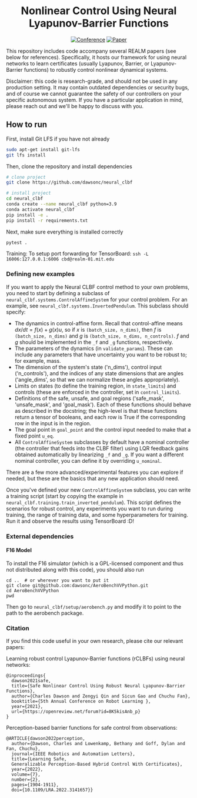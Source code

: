 <div align="center">

# Nonlinear Control Using Neural Lyapunov-Barrier Functions

[![Conference](https://img.shields.io/badge/CoRL%20'21-Accepted-success)](https://openreview.net/forum?id=8K5kisAnb_p)
[![Paper](https://img.shields.io/badge/RAL%20'21-Accepted-success)](https://ieeexplore.ieee.org/abstract/document/9676477)
</div>

This repository includes code accompany several REALM papers (see below for references). Specifically, it hosts our framework for using neural networks to learn certificates (usually Lyapunov, Barrier, or Lyapunov-Barrier functions) to robustly control nonlinear dynamical systems.

Disclaimer: this code is research-grade, and should not be used in any production setting. It may contain outdated dependencies or security bugs, and of course we cannot guarantee the safety of our controllers on your specific autonomous system. If you have a particular application in mind, please reach out and we'll be happy to discuss with you.

## How to run

First, install Git LFS if you have not already
```bash
sudo apt-get install git-lfs
git lfs install
```

Then, clone the repository and install dependencies
```bash
# clone project
git clone https://github.com/dawsonc/neural_clbf

# install project
cd neural_clbf
conda create --name neural_clbf python=3.9
conda activate neural_clbf
pip install -e .
pip install -r requirements.txt
```

Next, make sure everything is installed correctly
```bash
pytest .
```

Training:
To setup port forwarding for TensorBoard:
`ssh -L 16006:127.0.0.1:6006 cbd@realm-01.mit.edu`

### Defining new examples

If you want to apply the Neural CLBF control method to your own problems, you need to start by defining a subclass of `neural_clbf.systems.ControlAffineSystem` for your control problem. For an example, see `neural_clbf.systems.InvertedPendulum`. This subclass should specify:

- The dynamics in control-affine form. Recall that control-affine means $dx/dt = f(x) + g(x)u$, so if $x$ is `(batch_size, n_dims)`, then $f$ is `(batch_size, n_dims)` and $g$ is `(batch_size, n_dims, n_controls)`. $f$ and $g$ should be implemented in the `_f` and `_g` functions, respectively.
- The parameters of the dynamics (in `validate_params`). These can include any parameters that have uncertainty you want to be robust to; for example, mass.
- The dimension of the system's state ('n_dims'), control input ('n_controls'), and the indices of any state dimensions that are angles ('angle_dims', so that we can normalize these angles appropriately).
- Limits on states (to define the training region, in `state_limits`) and controls (these are enforced in the controller, set in `control_limits`).
- Definitions of the safe, unsafe, and goal regions ('safe_mask', 'unsafe_mask', and 'goal_mask'). Each of these functions should behave as described in the docstring; the high-level is that these functions return a tensor of booleans, and each row is True if the corresponding row in the input is in the region.
- The goal point in `goal_point` and the control input needed to make that a fixed point `u_eq`.
- All `ControlAffineSystem` subclasses by default have a nominal controller (the controller that feeds into the CLBF filter) using LQR feedback gains obtained automatically by linearizing `_f` and `_g`. If you want a different nominal controller, you can define it by overriding `u_nominal`.

There are a few more advanced/experimental features you can explore if needed, but these are the basics that any new application should need.

Once you've defined your new `ControlAffineSystem` subclass, you can write a training script (start by copying the example in `neural_clbf.training.train_inverted_pendulum`). This script defines the scenarios for robust control, any experiments you want to run during training, the range of training data, and some hyperparameters for training. Run it and observe the results using TensorBoard :D!

### External dependencies

#### F16 Model
To install the F16 simulator (which is a GPL-licensed component and thus not distributed along with this code), you should also run
```
cd ..  # or wherever you want to put it
git clone git@github.com:dawsonc/AeroBenchVVPython.git
cd AeroBenchVVPython
pwd
```
Then go to `neural_clbf/setup/aerobench.py` and modify it to point to the path to the aerobench package.

### Citation

If you find this code useful in your own research, please cite our relevant papers:

Learning robust control Lyapunov-Barrier functions (rCLBFs) using neural networks:
```
@inproceedings{
  dawson2021safe,
  title={Safe Nonlinear Control Using Robust Neural Lyapunov-Barrier Functions},
  author={Charles Dawson and Zengyi Qin and Sicun Gao and Chuchu Fan},
  booktitle={5th Annual Conference on Robot Learning },
  year={2021},
  url={https://openreview.net/forum?id=8K5kisAnb_p}
}
```

Perception-based barrier functions for safe control from observations:
```
@ARTICLE{dawson2022perception,
  author={Dawson, Charles and Lowenkamp, Bethany and Goff, Dylan and Fan, Chuchu},
  journal={IEEE Robotics and Automation Letters},
  title={Learning Safe,
  Generalizable Perception-Based Hybrid Control With Certificates},
  year={2022},
  volume={7},
  number={2},
  pages={1904-1911},
  doi={10.1109/LRA.2022.3141657}}
```
